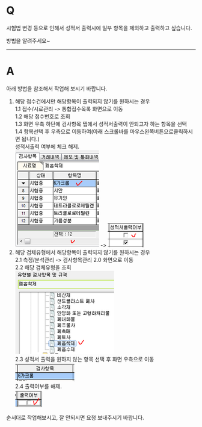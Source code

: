 # Q

시험법 변경 등으로 인해서 성적서 출력시에 일부 항목을 제외하고 출력하고 싶습니다.  

방법을 알려주세요~

***
# A
아래 방법을 참조해서 작업해 보시기 바랍니다.
 
1. 해당 접수건에서만 해당항목이 출력되지 않기를 원하시는 경우  
1.1 접수/시료관리 -> 통합접수목록 화면으로 이동  
1.2 해당 접수번호로 조회  
1.3 화면 우측 하단에 검사항목 탭에서 성적서출력이 안되고자 하는 항목을 선택  
1.4 항목선택 후 우측으로 이동하여(아래 스크롤바를 마우스왼쪽버튼으로클릭하시면 됩니다.)  
성적서출력 여부에 체크 해제.  
![](/assets/faq/003-03/01검사항목탭.png) -> ![](/assets/faq/003-03/02성적서출력여부.png)  
1. 해당 검체유형에서 해당항목이 출력되지 않기를 원하시는 경우  
2.1 측정/분석관리 -> 검사항목관리 2.0 화면으로 이동  
2.2 해당 검체유형을 조회  
![](/assets/faq/003-03/03유형조회.png)  
2.3 성적서 출력을 원하지 않는 항목 선택 후 화면 우측으로 이동  
![](/assets/faq/003-03/04항목선택.png)  
2.4 출력여부를 해제.  
![](/assets/faq/003-03/05출력여부.png)                                                                                                                                                      

순서대로 작업해보시고, 잘 안되시면 요청 보내주시기 바랍니다.

